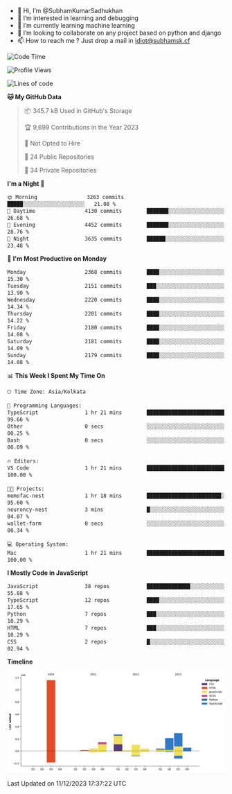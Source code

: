 - 👋 Hi, I’m @SubhamKumarSadhukhan
- 👀 I’m interested in learning and debugging
- 🌱 I’m currently learning machine learning
- 💞️ I’m looking to collaborate on any project based on python and django
- 📫 How to reach me ?
      Just drop a mail in idiot@subhamsk.cf

<!---
SubhamKumarSadhukhan/SubhamKumarSadhukhan is a ✨ special ✨ repository because its `README.md` (this file) appears on your GitHub profile.
You can click the Preview link to take a look at your changes.
--->


<!--START_SECTION:waka-->
![Code Time](http://img.shields.io/badge/Code%20Time-1%2C760%20hrs%2038%20mins-blue)

![Profile Views](http://img.shields.io/badge/Profile%20Views-0-blue)

![Lines of code](https://img.shields.io/badge/From%20Hello%20World%20I%27ve%20Written-2.4%20million%20lines%20of%20code-blue)

**🐱 My GitHub Data** 

> 📦 345.7 kB Used in GitHub's Storage 
 > 
> 🏆 9,699 Contributions in the Year 2023
 > 
> 🚫 Not Opted to Hire
 > 
> 📜 24 Public Repositories 
 > 
> 🔑 34 Private Repositories 
 > 
**I'm a Night 🦉** 

```text
🌞 Morning                3263 commits        █████░░░░░░░░░░░░░░░░░░░░   21.08 % 
🌆 Daytime                4130 commits        ███████░░░░░░░░░░░░░░░░░░   26.68 % 
🌃 Evening                4452 commits        ███████░░░░░░░░░░░░░░░░░░   28.76 % 
🌙 Night                  3635 commits        ██████░░░░░░░░░░░░░░░░░░░   23.48 % 
```
📅 **I'm Most Productive on Monday** 

```text
Monday                   2368 commits        ████░░░░░░░░░░░░░░░░░░░░░   15.30 % 
Tuesday                  2151 commits        ███░░░░░░░░░░░░░░░░░░░░░░   13.90 % 
Wednesday                2220 commits        ████░░░░░░░░░░░░░░░░░░░░░   14.34 % 
Thursday                 2201 commits        ████░░░░░░░░░░░░░░░░░░░░░   14.22 % 
Friday                   2180 commits        ████░░░░░░░░░░░░░░░░░░░░░   14.08 % 
Saturday                 2181 commits        ████░░░░░░░░░░░░░░░░░░░░░   14.09 % 
Sunday                   2179 commits        ████░░░░░░░░░░░░░░░░░░░░░   14.08 % 
```


📊 **This Week I Spent My Time On** 

```text
🕑︎ Time Zone: Asia/Kolkata

💬 Programming Languages: 
TypeScript               1 hr 21 mins        █████████████████████████   99.66 % 
Other                    0 secs              ░░░░░░░░░░░░░░░░░░░░░░░░░   00.25 % 
Bash                     0 secs              ░░░░░░░░░░░░░░░░░░░░░░░░░   00.09 % 

🔥 Editors: 
VS Code                  1 hr 21 mins        █████████████████████████   100.00 % 

🐱‍💻 Projects: 
memofac-nest             1 hr 18 mins        ████████████████████████░   95.60 % 
neuroncy-nest            3 mins              █░░░░░░░░░░░░░░░░░░░░░░░░   04.07 % 
wallet-farm              0 secs              ░░░░░░░░░░░░░░░░░░░░░░░░░   00.34 % 

💻 Operating System: 
Mac                      1 hr 21 mins        █████████████████████████   100.00 % 
```

**I Mostly Code in JavaScript** 

```text
JavaScript               38 repos            ██████████████░░░░░░░░░░░   55.88 % 
TypeScript               12 repos            ████░░░░░░░░░░░░░░░░░░░░░   17.65 % 
Python                   7 repos             ███░░░░░░░░░░░░░░░░░░░░░░   10.29 % 
HTML                     7 repos             ███░░░░░░░░░░░░░░░░░░░░░░   10.29 % 
CSS                      2 repos             █░░░░░░░░░░░░░░░░░░░░░░░░   02.94 % 
```



**Timeline**

![Lines of Code chart](https://raw.githubusercontent.com/SubhamKumarSadhukhan/SubhamKumarSadhukhan/main/assets/bar_graph.png)


 Last Updated on 11/12/2023 17:37:22 UTC
<!--END_SECTION:waka-->
